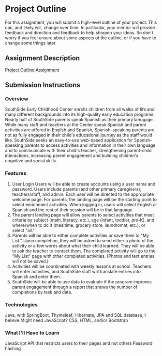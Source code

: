 # Project Outline
For this assignment, you will submit a high-level outline of your project. This can, and likely will, change over time. In particular, your mentor will provide feedback and direction and feedback to help sharpen your ideas. So don't worry if you feel unsure about some aspects of the outline, or if you have to change some things later.

## Assignment Description
[Project Outline Assignment](https://education.launchcode.org/liftoff/assignments/project-outline/)

## Submission Instructions

### Overview

SouthSide Early Childhood Center enrolls children from all walks of life and many different backgrounds into its high-quality early education programs. Nearly half of SouthSide parents speak Spanish as their primary lanugage. While many staff and teachers at the Center speak Spanish and parent activities are offered in English and Spanish, Spanish-speaking parents are not as fully engaged in their child's educational journey as the staff would like. SouthSide seeks an easy-to-use web-based application for Spanish-speaking parents to access activities and information in their own language and to communicate with their child's teacher, strengthening parent-child interactions, increasing parent engagement and building children's cognitive and social skills. 

### Features
1. User Login
Users will be able to create accounts using a user name and password. Users include parents (and other primary caregivers), teachers/staff, and admin. Each user will be directed to the appropriate welcome page. For parents, the landing page will be the starting point to select enrichment activities. When logging in, users will select English or Spanish and the rest of their session will be in that language. 
2. The parent landing page will allow parents to select activities that meet criteria by subject (math, literacy, etc.), age (infant, toddler, pre-K), and where/when to do it (mealtime, grocery store, laundromat, etc.), or select "all."  
3. Parents will be able to either complete activities or save them to "My List." Upon completion, they will be asked to send either a photo of the activity or a few words about what their child learned. They will be able to ask the teacher to contact them. The completed activity will go to the "My List" page with other completed activities. (Photos and text entries will not be saved.)
4. Activities will be coordinated with weekly lessons at school. Teachers will enter activities, and SouthSide staff will translate entries into Spanish and enter them. 
5. SouthSide will be able to use data to evaluate if the program improves parent engagement through a report that shows the number of completions by task and date. 

### Technologies
Java, with SpringBoot, Thymeleaf, Hibernate, JPA and SQL database, I believe
Might need JavaScript?
CSS, HTML, and/or Bootstrap

### What I'll Have to Learn
JavaScript
API that restricts users to their pages and not others
Password hashing
